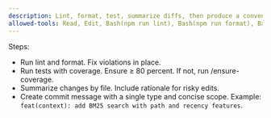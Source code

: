 ```yaml
---
description: Lint, format, test, summarize diffs, then produce a conventional commit.
allowed-tools: Read, Edit, Bash(npm run lint), Bash(npm run format), Bash(npm run test:coverage), Bash(git add:*), Bash(git commit:*), Bash(git status), Bash(git diff:*)
---
```


Steps:
- Run lint and format. Fix violations in place.
- Run tests with coverage. Ensure ≥ 80 percent. If not, run /ensure-coverage.
- Summarize changes by file. Include rationale for risky edits.
- Create commit message with a single type and concise scope. Example: `feat(context): add BM25 search with path and recency features`.
